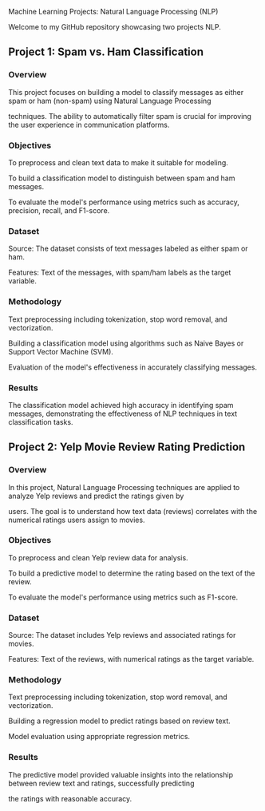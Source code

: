 Machine Learning Projects: Natural Language Processing (NLP)


Welcome to my GitHub repository showcasing two projects NLP. 


## Project 1: Spam vs. Ham Classification

### Overview

This project focuses on building a model to classify messages as either spam or ham (non-spam) using Natural Language Processing 

techniques. The ability to automatically filter spam is crucial for improving the user experience in communication platforms.

### Objectives

To preprocess and clean text data to make it suitable for modeling.

To build a classification model to distinguish between spam and ham messages.

To evaluate the model's performance using metrics such as accuracy, precision, recall, and F1-score.

### Dataset

Source: The dataset consists of text messages labeled as either spam or ham.

Features: Text of the messages, with spam/ham labels as the target variable.

### Methodology

Text preprocessing including tokenization, stop word removal, and vectorization.

Building a classification model using algorithms such as Naive Bayes or Support Vector Machine (SVM).

Evaluation of the model's effectiveness in accurately classifying messages.

### Results

The classification model achieved high accuracy in identifying spam messages, demonstrating the effectiveness of NLP techniques 
in text classification tasks.





## Project 2: Yelp Movie Review Rating Prediction

### Overview

In this project, Natural Language Processing techniques are applied to analyze Yelp reviews and predict the ratings given by 

users. The goal is to understand how text data (reviews) correlates with the numerical ratings users assign to movies.

### Objectives

To preprocess and clean Yelp review data for analysis.

To build a predictive model to determine the rating based on the text of the review.

To evaluate the model's performance using metrics such as F1-score.

### Dataset

Source: The dataset includes Yelp reviews and associated ratings for movies.

Features: Text of the reviews, with numerical ratings as the target variable.

### Methodology

Text preprocessing including tokenization, stop word removal, and vectorization.

Building a regression model to predict ratings based on review text.

Model evaluation using appropriate regression metrics.

### Results

The predictive model provided valuable insights into the relationship between review text and ratings, successfully predicting 

the ratings with reasonable accuracy.
